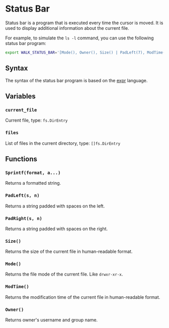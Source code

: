 # Status Bar

Status bar is a program that is executed every time the cursor is moved. It is used to display additional information
about the current file.

For example, to simulate the `ls -l` command, you can use the following status bar program:

```bash
export WALK_STATUS_BAR='[Mode(), Owner(), Size() | PadLeft(7), ModTime() | PadLeft(12)] | join(" ")'
```

## Syntax

The syntax of the status bar program is based on the [expr](https://expr-lang.org/docs/language-definition) language.

## Variables

### `current_file`

Current file, type: `fs.DirEntry`

### `files`

List of files in the current directory, type: `[]fs.DirEntry`

## Functions

### `Sprintf(format, a...)`

Returns a formatted string.

### `PadLeft(s, n)`

Returns a string padded with spaces on the left.

### `PadRight(s, n)`

Returns a string padded with spaces on the right.

### `Size()`

Returns the size of the current file in human-readable format.

### `Mode()`

Returns the file mode of the current file. Like `drwxr-xr-x`.

### `ModTime()`

Returns the modification time of the current file in human-readable format.

### `Owner()`

Returns owner's username and group name.
